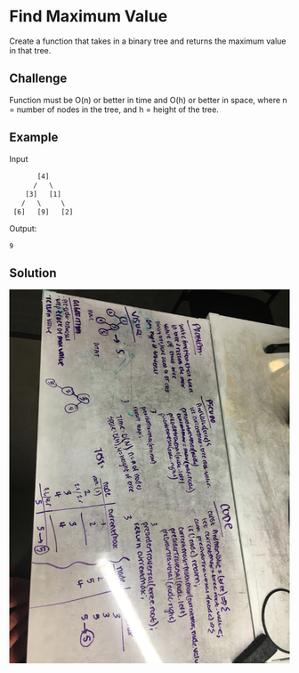 # Find Maximum Value

Create a function that takes in a binary tree and returns the maximum value in that tree.

## Challenge

Function must be O(n) or better in time and O(h) or better in space, where n = number of nodes in the tree, and h = height of the tree.

## Example

Input
          
           [4]
          /   \
        [3]   [1]
       /   \     \
     [6]   [9]   [2]
     
Output:

    9

## Solution
![whiteboard solution](../../assets/find-maximum-value.jpg)

